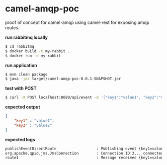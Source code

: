 # camel-amqp-poc
proof of concept for camel-amqp using camel-rest for exposing amqp routes.

**run rabbitmq locally**
```bash
$ cd rabbitmq
$ docker build -t my-rabbit .
$ docker run -d my-rabbit
```

**run application**
```bash
$ mvn clean package
$ java -jar target/camel-amqp-poc-0.0.1-SNAPSHOT.jar 
```

**test with POST**
```bash
$ curl -X POST localhost:8080/api/event -d '{"key1":"value1", "key2":"value2"}' -H 'Content-type: application/json'
```

**expected output**
```json
{
    "key1" : "value1",
    "key2" : "value2"
}
```

**expected logs**
```bash
publishEventDirectRoute                  : Publishing event {key1=value1, key2=value2}
org.apache.qpid.jms.JmsConnection        : Connection ID:3... connected to server: amqp://localhost:5672
route1                                   : Message received {key1=value1, key2=value2}
```